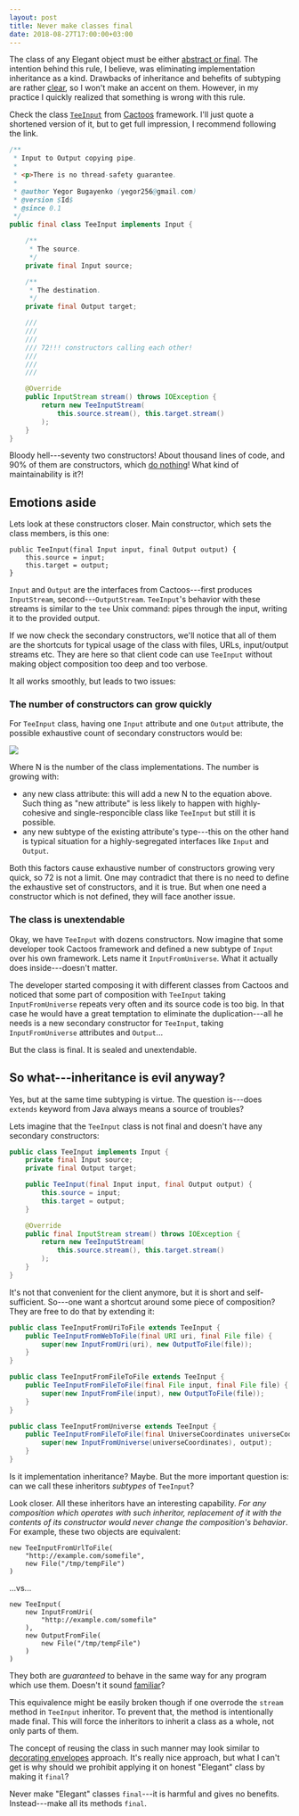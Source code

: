 ```yaml
---
layout: post
title: Never make classes final
date: 2018-08-27T17:00:00+03:00
---
```


The class of any Elegant object must be either 
[abstract or final](https://www.yegor256.com/2014/11/20/seven-virtues-of-good-object.html#7-his-class-is-either-final-or-abstract).
The intention behind this rule, I believe, was eliminating implementation inheritance as a kind. Drawbacks of 
inheritance and behefits of subtyping are rather [clear](https://www.yegor256.com/2016/09/13/inheritance-is-procedural.html), 
so I won't make an accent on them. However, in my practice I quickly realized that something is wrong with this rule.

Check the class
[`TeeInput`](https://github.com/yegor256/cactoos/blob/0.13.3/src/main/java/org/cactoos/io/TeeInput.java) from
[Cactoos](https://github.com/yegor256/cactoos) framework. I'll just quote a shortened version of it, but to get full 
impression, I recommend following the link.

```java
/**
 * Input to Output copying pipe.
 *
 * <p>There is no thread-safety guarantee.
 *
 * @author Yegor Bugayenko (yegor256@gmail.com)
 * @version $Id$
 * @since 0.1
 */
public final class TeeInput implements Input {

    /**
     * The source.
     */
    private final Input source;

    /**
     * The destination.
     */
    private final Output target;

    ///
    ///
    ///
    /// 72!!! constructors calling each other!
    ///
    ///
    ///

    @Override
    public InputStream stream() throws IOException {
        return new TeeInputStream(
            this.source.stream(), this.target.stream()
        );
    }
}
```

Bloody hell---seventy two constructors! About thousand lines of code, and 90% of them are constructors, which
[do nothing](https://www.yegor256.com/2015/05/07/ctors-must-be-code-free.html)! What kind of
maintainability is it?!

## Emotions aside

Lets look at these constructors closer. Main constructor, which sets the class members, is this one:

```
public TeeInput(final Input input, final Output output) {
    this.source = input;
    this.target = output;
}
```

`Input` and `Output` are the interfaces from Cactoos---first produces `InputStream`, second---`OutputStream`. 
`TeeInput`'s behavior with these streams is similar to the `tee` Unix command: pipes through the input, 
writing it to the provided output. 

If we now check the secondary constructors, we'll notice that all of them are the shortcuts for typical usage of the 
class with files, URLs, input/output streams etc. They are here so that client code can use `TeeInput` without making 
object composition too deep and too verbose.

It all works smoothly, but leads to two issues:

### The number of constructors can grow quickly

For `TeeInput` class, having one `Input` attribute and one `Output` attribute, the possible exhaustive count of 
secondary constructors would be:

<img src="http://latex.codecogs.com/gif.latex?N_{Input}\times N_{Output}" border="0"/>

Where N is the number of the class implementations. The number is growing with:
- any new class attribute: this will add a new N to the equation above. Such thing as "new attribute" is less likely to 
happen with highly-cohesive and single-responcible class like `TeeInput` but still it is possible.
- any new subtype of the existing attribute's type---this on the other hand is typical situation for a 
highly-segregated interfaces like `Input` and `Output`.

Both this factors cause exhaustive number of constructors growing very quick, so 72 is not a limit. 
One may contradict that there is no need to define the exhaustive set of constructors, and it is true.
But when one need a constructor which is not defined, they will face another issue.

### The class is unextendable

Okay, we have `TeeInput` with dozens constructors. Now imagine that some developer took Cactoos framework and defined
a new subtype of `Input` over his own framework. Lets name it `InputFromUniverse`. What it actually does inside---doesn't matter. 

The developer started composing it with different classes from Cactoos and noticed that some part of 
composition with `TeeInput` taking `InputFromUniverse` repeats very often and its source code is too big. In that case he would have a 
great temptation to eliminate the duplication---all he needs is a new secondary constructor for `TeeInput`, taking 
`InputFromUniverse` attributes and `Output`...
 
But the class is final. It is sealed and unextendable.

## So what---inheritance is evil anyway?

Yes, but at the same time subtyping is virtue.
The question is---does `extends` keyword from Java always means a source of troubles?

Lets imagine that the `TeeInput` class is not final and doesn't have any secondary constructors:

```java
public class TeeInput implements Input {
    private final Input source;
    private final Output target;

    public TeeInput(final Input input, final Output output) {
        this.source = input;
        this.target = output;
    }

    @Override
    public final InputStream stream() throws IOException {
        return new TeeInputStream(
            this.source.stream(), this.target.stream()
        );
    }
}
``` 

It's not that convenient for the client anymore, but it is short and self-sufficient. So---one want a shortcut around
some piece of composition? They are free to do that by extending it:

```java
public class TeeInputFromUriToFile extends TeeInput {
    public TeeInputFromWebToFile(final URI uri, final File file) {
        super(new InputFromUri(uri), new OutputToFile(file));
    }
}

public class TeeInputFromFileToFile extends TeeInput {
    public TeeInputFromFileToFile(final File input, final File file) {
        super(new InputFromFile(input), new OutputToFile(file));
    }
}

public class TeeInputFromUniverse extends TeeInput {
    public TeeInputFromFileToFile(final UniverseCoordinates universeCoordinates, final Output output) {
        super(new InputFromUniverse(universeCoordinates), output);
    }
}
```

Is it implementation inheritance? Maybe. But the more important question is: can we call these inheritors 
*subtypes* of `TeeInput`?

Look closer. All these inheritors have an interesting capability. *For any composition which operates 
with such inheritor, replacement of it with the contents of its constructor would never change the composition's 
behavior*. For example, these two objects are equivalent:

```
new TeeInputFromUrlToFile(
    "http://example.com/somefile",
    new File("/tmp/tempFile")
)
```
...vs...
```
new TeeInput(
    new InputFromUri(
        "http://example.com/somefile"
    ),
    new OutputFromFile(
        new File("/tmp/tempFile")
    )
)
```

They both are *guaranteed* to behave in the same way for any program which use them. Doesn't it sound 
[familiar](https://en.wikipedia.org/wiki/Liskov_substitution_principle)?

This equivalence might be easily broken though if one overrode the `stream` method in `TeeInput` inheritor. To 
prevent that, the method is intentionally made final. This will force the inheritors to inherit a class as a whole, 
not only parts of them.

The concept of reusing the class in such manner may look similar to 
[decorating envelopes](https://www.yegor256.com/2017/01/31/decorating-envelopes.html) approach. It's really nice 
approach, but what I can't get is why should we prohibit applying it on honest "Elegant" class by making it `final`?

Never make "Elegant" classes `final`---it is harmful and gives no benefits. Instead---make all its methods `final`.
